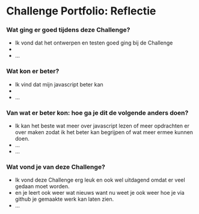 # Challenge Portfolio: Reflectie

### Wat ging er goed tijdens deze Challenge?
- Ik vond dat het ontwerpen en testen goed ging bij de Challenge
- 
- ...

### Wat kon er beter?
- Ik vind dat mijn javascript beter kan
- 
- ...

### Van wat er beter kon: hoe ga je dit de volgende anders doen?
- Ik kan het beste wat meer over javascript lezen of meer opdrachten er over maken zodat ik het beter kan begrijpen of    wat meer ermee kunnen doen.
- ...
- ...

### Wat vond je van deze Challenge? 
- Ik vond deze Challenge erg leuk en ook wel uitdagend omdat er veel gedaan moet worden.
- en je leert ook weer wat nieuws want nu weet je ook weer hoe je via github je gemaakte werk kan laten zien.
- ...
